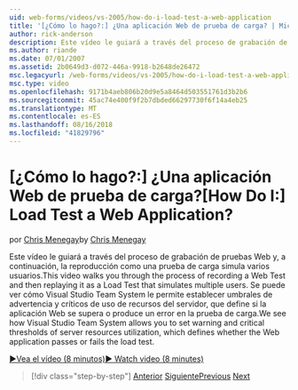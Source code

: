 ```yaml
---
uid: web-forms/videos/vs-2005/how-do-i-load-test-a-web-application
title: '[¿Cómo lo hago?:] ¿Una aplicación Web de prueba de carga? | Microsoft Docs'
author: rick-anderson
description: Este vídeo le guiará a través del proceso de grabación de pruebas Web y, a continuación, la reproducción como una prueba de carga simula varios usuarios. Vemos cómo Visual Studio...
ms.author: riande
ms.date: 07/01/2007
ms.assetid: 2b0649d3-d072-446a-9918-b2648de26472
msc.legacyurl: /web-forms/videos/vs-2005/how-do-i-load-test-a-web-application
msc.type: video
ms.openlocfilehash: 9171b4aeb806b20d9e5a8464d503551761d3b2b6
ms.sourcegitcommit: 45ac74e400f9f2b7dbded66297730f6f14a4eb25
ms.translationtype: MT
ms.contentlocale: es-ES
ms.lasthandoff: 08/16/2018
ms.locfileid: "41829796"
---
```

<a name="how-do-i-load-test-a-web-application"></a><span data-ttu-id="c88c8-105">[¿Cómo lo hago?:] ¿Una aplicación Web de prueba de carga?</span><span class="sxs-lookup"><span data-stu-id="c88c8-105">[How Do I:] Load Test a Web Application?</span></span>
====================
<span data-ttu-id="c88c8-106">por [Chris Menegay](https://twitter.com/CMenegay)</span><span class="sxs-lookup"><span data-stu-id="c88c8-106">by [Chris Menegay](https://twitter.com/CMenegay)</span></span>

<span data-ttu-id="c88c8-107">Este vídeo le guiará a través del proceso de grabación de pruebas Web y, a continuación, la reproducción como una prueba de carga simula varios usuarios.</span><span class="sxs-lookup"><span data-stu-id="c88c8-107">This video walks you through the process of recording a Web Test and then replaying it as a Load Test that simulates multiple users.</span></span> <span data-ttu-id="c88c8-108">Se puede ver cómo Visual Studio Team System le permite establecer umbrales de advertencia y críticos de uso de recursos del servidor, que define si la aplicación Web se supera o produce un error en la prueba de carga.</span><span class="sxs-lookup"><span data-stu-id="c88c8-108">We see how Visual Studio Team System allows you to set warning and critical thresholds of server resources utilization, which defines whether the Web application passes or fails the load test.</span></span>

[<span data-ttu-id="c88c8-109">&#9654;Vea el vídeo (8 minutos)</span><span class="sxs-lookup"><span data-stu-id="c88c8-109">&#9654; Watch video (8 minutes)</span></span>](https://channel9.msdn.com/Blogs/ASP-NET-Site-Videos/how-do-i-load-test-a-web-application)

> [!div class="step-by-step"]
> <span data-ttu-id="c88c8-110">[Anterior](how-do-i-practice-test-driven-development.md)
> [Siguiente](how-do-i-tune-web-application-performance-with-profiling.md)</span><span class="sxs-lookup"><span data-stu-id="c88c8-110">[Previous](how-do-i-practice-test-driven-development.md)
[Next](how-do-i-tune-web-application-performance-with-profiling.md)</span></span>
